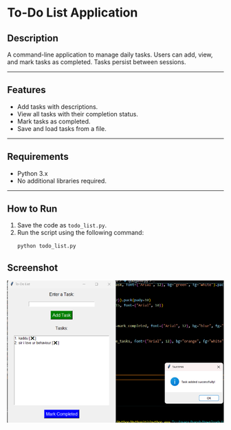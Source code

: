 # To-Do List Application

## **Description**
A command-line application to manage daily tasks. Users can add, view, and mark tasks as completed. Tasks persist between sessions.

---

## **Features**
- Add tasks with descriptions.
- View all tasks with their completion status.
- Mark tasks as completed.
- Save and load tasks from a file.

---

## **Requirements**
- Python 3.x
- No additional libraries required.

---

## **How to Run**
1. Save the code as `todo_list.py`.
2. Run the script using the following command:
   ```bash
   python todo_list.py
   ```
## Screenshot

![image](./image/ToDoList.png)
